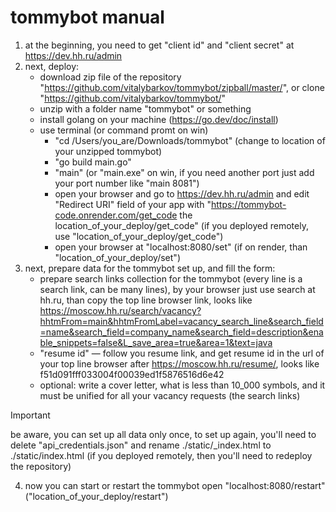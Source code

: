 # tommybot manual
1. at the beginning, you need to get "client id" and "client secret" at https://dev.hh.ru/admin
2. next, deploy:
   - download zip file of the repository "https://github.com/vitalybarkov/tommybot/zipball/master/", or clone "https://github.com/vitalybarkov/tommybot/"
   - unzip with a folder name "tommybot" or something
   - install golang on your machine (https://go.dev/doc/install)
   - use terminal (or command promt on win)
      - "cd /Users/you_are/Downloads/tommybot" (change to location of your unzipped tommybot)
      - "go build main.go"
      - "main" (or "main.exe" on win, if you need another port just add your port number like "main 8081")
      - open your browser and go to https://dev.hh.ru/admin and edit "Redirect URI" field of your app with "https://tommybot-code.onrender.com/get_code the location_of_your_deploy/get_code" (if you deployed remotely, use "location_of_your_deploy/get_code") 
      - open your browser at "localhost:8080/set" (if on render, than "location_of_your_deploy/set")
3. next, prepare data for the tommybot set up, and fill the form:
   - prepare search links collection for the tommybot (every line is a search link, can be many lines), by your browser just use search at hh.ru, than copy the top line browser link, looks like https://moscow.hh.ru/search/vacancy?hhtmFrom=main&hhtmFromLabel=vacancy_search_line&search_field=name&search_field=company_name&search_field=description&enable_snippets=false&L_save_area=true&area=1&text=java
   - "resume id" — follow you resume link, and get resume id in the url of your top line browser after https://moscow.hh.ru/resume/, looks like f51d091fff033004f00039ed1f5876516d6e42
   - optional: write a cover letter, what is less than 10_000 symbols, and it must be unified for all your vacancy requests (the search links)
> [!IMPORTANT]
> be aware, you can set up all data only once, to set up again, you'll need to delete "api_credentials.json" and rename ./static/_index.html to ./static/index.html (if you deployed remotely, then you'll need to redeploy the repository)
4. now you can start or restart the tommybot open "localhost:8080/restart" ("location_of_your_deploy/restart")

